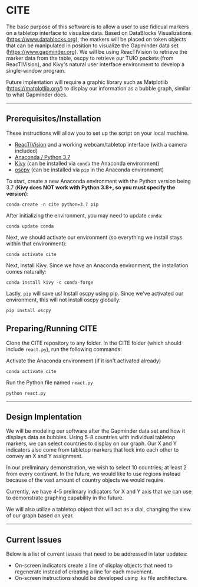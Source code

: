 # CITE
The base purpose of this software is to allow a user to use fidicual markers on a tabletop interface to visualize data. Based on DataBlocks Visualizations (https://www.datablocks.org), the markers will be placed on token objects that can be manipulated in position to visualize the Gapminder data set (https://www.gapminder.org). We will be using ReacTIVision to retrieve the marker data from the table, oscpy to retrieve our TUIO packets (from ReacTIVision), and Kivy's natural user interface environment to develop a single-window program.  

Future implentation will require a graphic library such as Matplotlib (https://matplotlib.org/) to display our information as a bubble graph, similar to what Gapminder does.  

---

## Prerequisites/Installation
These instructions will allow you to set up the script on your local machine.
* [ReacTIVision](http://reactivision.sourceforge.net/) and a working webcam/tabletop interface (with a camera included)
* [Anaconda / Python 3.7](https://www.anaconda.com/distribution/)
* [Kivy](https://www.kivy.org) (can be installed via `conda` the Anaconda environment)
* [oscpy](https://pypi.org/project/oscpy/) (can be installed via `pip` in the Anaconda environment)

To start, create a new Anaconda environment with the Python version being 3.7 (**Kivy does NOT work with Python 3.8+, so you must specify the version**):
```
conda create -n cite python=3.7 pip
```
After initializing the environment, you may need to update `conda`:
```
conda update conda
```
Next, we should activate our environment (so everything we install stays within that environment):
```
conda activate cite
```
Next, install Kivy. Since we have an Anaconda environment, the installation comes naturally:
```
conda install kivy -c conda-forge
```
Lastly, `pip` will save us! Install oscpy using pip. Since we've activated our environment, this will not install oscpy globally:
```
pip install oscpy
```
## Preparing/Running CITE
Clone the CITE repository to any folder. In the CITE folder (which should include `react.py`), run the following commands:  

Activate the Anaconda environment (if it isn't activated already)
```
conda activate cite
```
Run the Python file named `react.py`
```
python react.py
```
---
## Design Implentation
We will be modeling our software after the Gapminder data set and how it displays data as bubbles. Using 5-8 countries with individual tabletop markers, we can select countries to display on our graph. Our X and Y indicators also come from tabletop markers that lock into each other to convey an X and Y assignment.  

In our preliminary demonstration, we wish to select 10 countries; at least 2 from every continent. In the future, we would like to use regions instead because of the vast amount of country objects we would require.  

Currently, we have 4-5 prelimary indicators for X and Y axis that we can use to demonstrate graphing capability in the future.  

We will also utilize a tabletop object that will act as a dial, changing the view of our graph based on year.

---

## Current Issues
Below is a list of current issues that need to be addressed in later updates:  
* On-screen indicators create a line of display objects that need to regenerate instead of creating a line for each movement.
* On-screen instructions should be developed using .kv file architecture.